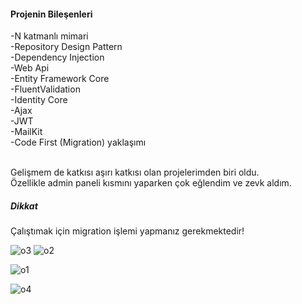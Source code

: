 <h4>Projenin Bileşenleri</h4>
-N katmanlı mimari<br>
-Repository Design Pattern<br>
-Dependency Injection <br>
-Web Api <br>
-Entity Framework Core<br>
-FluentValidation<br>
-Identity Core<br>
-Ajax <br>
-JWT<br>
-MailKit<br>
-Code First (Migration) yaklaşımı<br><br>

Gelişmem de katkısı aşırı katkısı olan projelerimden biri oldu.
<br>
Özellikle admin paneli kısmını yaparken çok eğlendim ve zevk aldım.
<br>


<h5>Dikkat</h5>
Çalıştımak için migration işlemi yapmanız gerekmektedir!

![o3](https://github.com/onuracarsoy/HotelWebApplication/assets/115365153/58a329d5-35e6-4406-9d4b-7523cc82e72e)
![o2](https://github.com/onuracarsoy/HotelWebApplication/assets/115365153/fa80d4ed-9391-414c-b959-62830b22bd2b)

![o1](https://github.com/onuracarsoy/HotelWebApplication/assets/115365153/233e7580-868b-4d4e-9d5b-9ea20fd8c704)

![o4](https://github.com/onuracarsoy/HotelWebApplication/assets/115365153/c982a671-5391-4f97-8fbe-bdf44b2d8b96)


